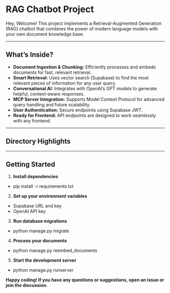 # RAG Chatbot Project

Hey, Welcome! This project implements a Retrieval-Augmented Generation (RAG) chatbot that combines the power of modern language models with your own document knowledge base.

---

## What’s Inside?

- **Document Ingestion & Chunking:** Efficiently processes and embeds documents for fast, relevant retrieval.
- **Smart Retrieval:** Uses vector search (Supabase) to find the most relevant pieces of information for any user query.
- **Conversational AI:** Integrates with OpenAI’s GPT models to generate helpful, context-aware responses.
- **MCP Server Integration:** Supports Model Context Protocol for advanced query handling and future scalability.
- **User Authentication:** Secure endpoints using Supabase JWT.
- **Ready for Frontend:** API endpoints are designed to work seamlessly with any frontend.

---

## Directory Highlights


---

## Getting Started

1. **Install dependencies**  
- pip install -r requirements.txt
2. **Set up your environment variables**  
- Supabase URL and key
- OpenAI API key
3. **Run database migrations**  
- python manage.py migrate
4. **Process your documents** 
- python manage.py reembed_documents
5. **Start the development server**  
- python manage.py runserver

**Happy coding! If you have any questions or suggestions, open an issue or join the discussion.**